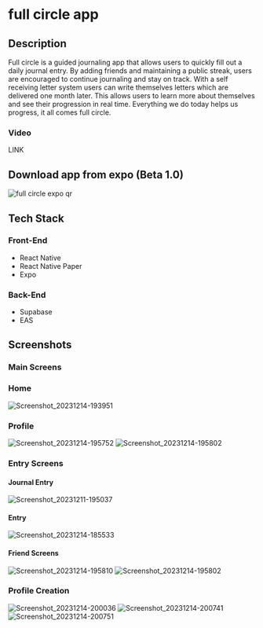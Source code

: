 # full circle app

## Description

Full circle is a guided journaling app that allows users to quickly fill out a daily journal entry. By adding friends and maintaining a public streak, users are encouraged to continue journaling and stay on track. With a self receiving letter system users can write themselves letters which are delivered one month later. This allows users to learn more about themselves and see their progression in real time. Everything we do today helps us progress, it all comes full circle.

### Video

LINK

## Download app from expo (Beta 1.0)

![full circle expo qr](https://github.com/joshuapopp17/fullcircle/assets/54725087/a5755852-cc53-41ee-a0c3-f53ca670f93d)

## Tech Stack
### Front-End
- React Native
- React Native Paper
- Expo

### Back-End
- Supabase
- EAS

## Screenshots

### Main Screens
### Home
![Screenshot_20231214-193951](https://github.com/joshuapopp17/fullcircle/assets/54725087/1f8d2d74-4c1d-4794-b1d1-d123d3ea9617)

### Profile
![Screenshot_20231214-195752](https://github.com/joshuapopp17/fullcircle/assets/54725087/e067e0ac-24ae-451c-a1ab-0900f4e11e0a)
![Screenshot_20231214-195802](https://github.com/joshuapopp17/fullcircle/assets/54725087/310166dd-5d2b-43b7-a302-8505a0e17919)

### Entry Screens
#### Journal Entry
![Screenshot_20231211-195037](https://github.com/joshuapopp17/fullcircle/assets/54725087/59eb1b8f-32d8-4a11-a92f-2e813c7012d7)

#### Entry
![Screenshot_20231214-185533](https://github.com/joshuapopp17/fullcircle/assets/54725087/f8eaf42b-ad8b-4558-8709-fab11854f584)

#### Friend Screens
![Screenshot_20231214-195810](https://github.com/joshuapopp17/fullcircle/assets/54725087/1bb7f27c-a684-41b9-bf42-844085dd5460)
![Screenshot_20231214-195802](https://github.com/joshuapopp17/fullcircle/assets/54725087/cf7913b2-97d1-44d7-b195-374cf8c809c1)

### Profile Creation
![Screenshot_20231214-200036](https://github.com/joshuapopp17/fullcircle/assets/54725087/8b22b22f-d7b4-4f7e-9521-83b4dd9854f4)
![Screenshot_20231214-200741](https://github.com/joshuapopp17/fullcircle/assets/54725087/46b69dcf-63e5-42e2-ac45-0989e7bea825)
![Screenshot_20231214-200751](https://github.com/joshuapopp17/fullcircle/assets/54725087/41b249bb-86a0-4b23-adcf-bd3783b043de)
